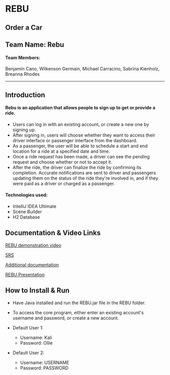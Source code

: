 # REBU
## Order a Car

## Team Name: Rebu

#### Team Members: 
Benjamin Cano,
Wilkenson Germain,
Michael Carracino,
Sabrina Kienholz,
Breanna Rhodes

******************************************************************************************************************************************

## Introduction

#### Rebu is an application that allows people to sign up to get or provide a ride. 
- Users can log in with an existing account, or create a new one by signing up. 
- After signing in, users will choose whether they want to access their driver interface or passenger interface from the dashboard. 
- As a passenger, the user will be able to schedule a start and end location for a ride at a specified date and time. 
- Once a ride request has been made, a driver can see the pending request and choose whether or not to accept it. 
- After the ride, the driver can finalize the ride by confirming its completion. Accurate notifications are sent to driver and passengers updating them on the status of the ride they're involved in, and if they were paid as a driver or charged as a passenger.

#### Technologies used:
- IntelliJ IDEA Ultimate
- Scene Builder
- H2 Database

## Documentation & Video Links
[REBU demonstration video](https://eaglefgcu-my.sharepoint.com/:v:/g/personal/mkcarracino1014_eagle_fgcu_edu/EXftPhprJVRMpZmlfM2absABQvSqNguCEJoHVQepgBuc7A)

[SRS](https://docs.google.com/document/d/10VsuBQMewNyYnNsdgPlH9Jm_ZGYEnrPnSFSVripaHu8/edit?usp=sharing)

[Additional documentation](https://docs.google.com/document/d/1ESXZT1wCXqwke05iTc6pGdjNovi39YQa8MxwfJ0w7sk/edit?usp=sharing)

[REBU Presentation](https://docs.google.com/presentation/d/1daHLpTykD2deQDvK9QHpn4FVUANcrWY28mpCcUHxxQc/edit?usp=sharing)

## How to Install & Run
- Have Java installed and run the REBU.jar file in the REBU folder.
- To access the core program, either enter an existing account's username and password, or create a new account.
- Default User 1:
    - Username: Kali
    - Password: Ollie
    
- Default User 2:
    - Username: USERNAME
    - Password: PASSWORD
